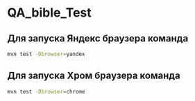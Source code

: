# QA_bible_Test

## Для запуска Яндекс браузера команда
```sh
mvn test -Dbrowser=yandex
```

## Для запуска Хром браузера команда
```sh
mvn test -Dbrowser=chrome
```